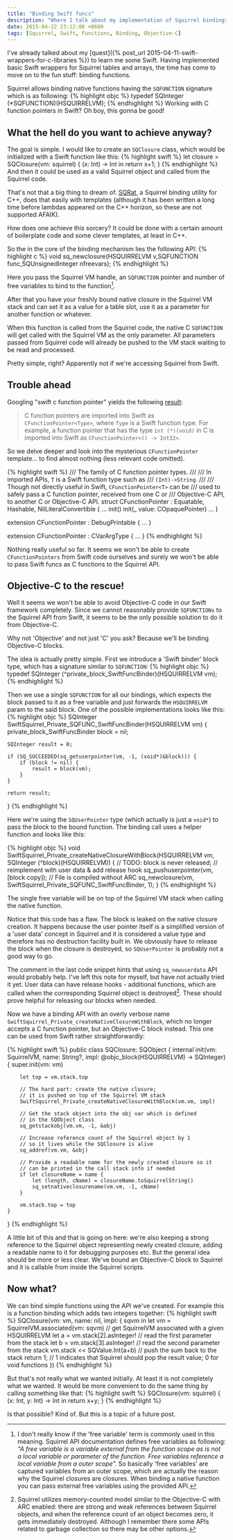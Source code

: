 ```yaml
---
title: "Binding Swift funcs"
description: "Where I talk about my implementation of Squirrel bindings for Swift funcs"
date: 2015-04-22 23:12:00 +0600
tags: [Squirrel, Swift, Functions, Binding, Objective-C]
---
```

I've already talked about my [quest]({% post_url 2015-04-11-swift-wrappers-for-c-libraries %}) to learn me some Swift. Having implemented basic Swift wrappers for Squirrel tables and arrays, the time has come to move on to the fun stuff: binding functions.

Squirrel allows binding native functions having the `SQFUNCTION` signature which is as following:
{% highlight objc %}
typedef SQInteger (*SQFUNCTION)(HSQUIRRELVM);
{% endhighlight %}
Working with C function pointers in Swift? Oh boy, this gonna be good!
<!--more-->

## What the hell do you want to achieve anyway?

The goal is simple. I would like to create an `SQClosure` class, which would be initialized with a Swift function like this:
{% highlight swift %}
let closure = SQClosure(vm: squirrel) { (x: Int) -> Int in
  return x+1;
}
{% endhighlight %}
And then it could be used as a valid Squirrel object and called from the Squirrel code.

That's not that a big thing to dream of. [SQRat](http://scrat.sourceforge.net/), a Squirrel binding utility for C++, does that easily with templates (although it has been written a long time before lambdas appeared on the C++ horizon, so these are not supported AFAIK).

How does one achieve this sorcery? It could be done with a certain amount of boilerplate code and some clever templates, at least in C++.

So the in the core of the binding mechanism lies the following API:
{% highlight c %}
void sq_newclosure(HSQUIRRELVM v,SQFUNCTION func,SQUnsignedInteger nfreevars);
{% endhighlight %}

Here you pass the Squirrel VM handle, an `SQFUNCTION` pointer and number of free variables to bind to the function[^1].

After that you have your freshly bound native closure in the Squirrel VM stack and can set it as a value for a table slot, use it as a parameter for another function or whatever.

When this function is called from the Squirrel code, the native C `SQFUNCTION` will get called with the Squirrel VM as the only parameter. All parameters passed from Squirrel code will already be pushed to the VM stack waiting to be read and processed.

Pretty simple, right? Apparently not if we're accessing Squirrel from Swift.

[^1]: I don't really know if the 'free variable' term is commonly used in this meaning. Squirrel API documentation defines free variables as following: *"A free variable is a variable external from the function scope as is not a local variable or parameter of the function. Free variables reference a local variable from a outer scope".* So basically 'free variables' are captured variables from an outer scope, which are actually the reason why the Squirrel closures are closures. When binding a native function you can pass external free variables using the provided API.

## Trouble ahead

Googling "swift c function pointer" yields the following [result](https://developer.apple.com/library/ios/documentation/Swift/Conceptual/BuildingCocoaApps/InteractingWithCAPIs.html):

>C function pointers are imported into Swift as `CFunctionPointer<Type>`, where `Type` is a Swift function type. For example, a function pointer that has the type `int (*)(void)` in C is imported into Swift as `CFunctionPointer<() -> Int32>`.

So we delve deeper and look into the mysterious `CFunctionPointer` template... to find almost nothing (less relevant code omitted).

{% highlight swift %}
/// The family of C function pointer types.
///
/// In imported APIs, `T` is a Swift function type such as
/// `(Int)->String`.
///
/// Though not directly useful in Swift, `CFunctionPointer<T>` can be
/// used to safely pass a C function pointer, received from one C or
/// Objective-C API, to another C or Objective-C API.
struct CFunctionPointer<T> : Equatable, Hashable, NilLiteralConvertible {
...
init()
init(_ value: COpaquePointer)
...
}

extension CFunctionPointer : DebugPrintable {
...
}

extension CFunctionPointer : CVarArgType {
...
}
{% endhighlight %}

Nothing really useful so far. It seems we won't be able to create `CFunctionPointers` from Swift code ourselves and surely we won't be able to pass Swift funcs as C functions to the Squirrel API.

## Objective-C to the rescue!

Well it seems we won't be able to avoid Objective-C code in our Swift framework completely. Since we cannot reasonably provide `SQFUNCTIONs` to the Squirrel API from Swift, it seems to be the only possible solution to do it from Objective-C.

Why not 'Objective' and not just 'C' you ask? Because we'll be binding Objective-C blocks.

The idea is actually pretty simple. First we introduce a 'Swift binder' block type, which has a signature similar to `SQFUNCTION`:
{% highlight objc %}
typedef SQInteger (^private_block_SwiftFuncBinder)(HSQUIRRELVM vm);
{% endhighlight %}

Then we use a single `SQFUNCTION` for all our bindings, which expects the block passed to it as a free variable and just forwards the `HSQUIRRELVM` param to the said block. One of the possible implementations looks like this:
{% highlight objc %}
SQInteger SwiftSquirrel_Private_SQFUNC_SwiftFuncBinder(HSQUIRRELVM vm) {
    private_block_SwiftFuncBinder block = nil;

    SQInteger result = 0;

    if (SQ_SUCCEEDED(sq_getuserpointer(vm, -1, (void*)&block))) {
        if (block != nil) {
            result = block(vm);
        }
    }

    return result;
}
{% endhighlight %}

Here we're using the `SQUserPointer` type (which actually is just a `void*`) to pass the block to the bound function. The binding call uses a helper function and looks like this:

{% highlight objc %}
void SwiftSquirrel_Private_createNativeClosureWithBlock(HSQUIRRELVM vm,
        SQInteger (^block)(HSQUIRRELVM))
{
    // TODO: block is never released;
    // reimplement with user data & add release hook
    sq_pushuserpointer(vm, [block copy]); // File is compiled without ARC
    sq_newclosure(vm, SwiftSquirrel_Private_SQFUNC_SwiftFuncBinder, 1);
}
{% endhighlight %}

The single free variable will be on top of the Squirrel VM stack when calling the native function.

Notice that this code has a flaw. The block is leaked on the native closure creation. It happens because the user pointer itself is a simplified version of a 'user data' concept in Squirrel and it is considered a value type and therefore has no destruction facility built in. We obviously have to release the block when the closure is destroyed, so `SQUserPointer` is probably not a good way to go.

The comment in the last code snippet hints that using `sq_newuserdata` API would probably help. I've left this note for myself, but have not actually tried it yet. User data can have release hooks - additional functions, which are called when the corresponding Squirrel object is destroyed[^2]. These should prove helpful for releasing our blocks when needed.

[^2]: Squirrel utilizes memory-counted model similar to the Objective-C with ARC enabled: there are strong and weak references between Squirrel objects, and when the reference count of an object becomes zero, it gets immediately destroyed. Although I remember there some APIs related to garbage collection so there may be other options.

Now we have a binding API with an overly verbose name `SwiftSquirrel_Private_createNativeClosureWithBlock`, which no longer accepts a C function pointer, but an Objective-C block instead. This one can be used from Swift rather straightforwardly:

{% highlight swift %}
public class SQClosure: SQObject {
    internal init(vm: SquirrelVM, name: String?,
      impl: @objc_block(HSQUIRRELVM) -> SQInteger) {
        super.init(vm: vm)

        let top = vm.stack.top

        // The hard part: create the native closure;
        // it is pushed on top of the Squirrel VM stack
        SwiftSquirrel_Private_createNativeClosureWithBlock(vm.vm, impl)

        // Get the stack object into the obj var which is defined
        // in the SQObject class
        sq_getstackobj(vm.vm, -1, &obj)

        // Increase reference count of the Squirrel object by 1
        // so it lives while the SQClosure is alive
        sq_addref(vm.vm, &obj)

        // Provide a readable name for the newly created closure so it
        // can be printed in the call stack info if needed
        if let closureName = name {
            let (length, cName) = closureName.toSquirrelString()
            sq_setnativeclosurename(vm.vm, -1, cName)
        }

        vm.stack.top = top
    }
}
{% endhighlight %}

A little bit of this and that is going on here: we're also keeping a strong reference to the Squirrel object representing newly created closure, adding a readable name to it for debugging purposes etc. But the general idea should be more or less clear. We've bound an Objective-C block to Squirrel and it is callable from inside the Squirrel scripts.

## Now what?

We can bind simple functions using the API we've created. For example this is a function binding which adds two integers together:
{% highlight swift %}
SQClosure(vm: vm, name: nil, impl: { sqvm in
  let vm = SquirrelVM.associated(vm: sqvm) // get SquirrelVM associated with a given HSQUIRRELVM
  let a = vm.stack[2].asInteger! // read the first parameter from the stack
  let b = vm.stack[3].asInteger! // read the second parameter from the stack
  vm.stack << SQValue.Int(a+b) // push the sum back to the stack
  return 1; // 1 indicates that Squirrel should pop the result value; 0 for void functions
})
{% endhighlight %}

But that's not really what we wanted initially. At least it is not completely what we wanted. It would be more convenient to do the same thing by calling something like that:
{% highlight swift %}
SQClosure(vm: squirrel) { (x: Int, y: Int) -> Int in
  return x+y;
}
{% endhighlight %}

Is that possible? Kind of. But this is a topic of a future post.
